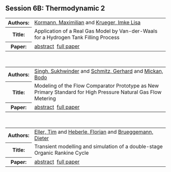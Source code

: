 <h2>Session 6B: Thermodynamic 2</h2>

<!-- Begin papers -->
<table>
<tr><th>Authors:</th><td>
<a href="../authors/author_131.html">Kormann, Maximilian</a> and 
<a href="../authors/author_136.html">Krueger, Imke Lisa</a>
</td></tr>
<tr><th>Title:  </th><td>Application of a Real Gas Model by Van-der-Waals for a Hydrogen Tank Filling Process</td></tr>
<tr><th>Paper:  </th><td><a href="../abstracts/Modelica2019abstract6B1.pdf">abstract</a>&nbsp;&nbsp;<a href="../papers/Modelica2019paper6B1.pdf">full paper</a></td></tr>
</table>
<br>
<table>
<tr><th>Authors:</th><td>
<a href="../authors/author_225.html">Singh, Sukhwinder</a> and 
<a href="../authors/author_211.html">Schmitz, Gerhard</a> and 
<a href="../authors/author_165.html">Mickan, Bodo</a>
</td></tr>
<tr><th>Title:  </th><td>Modeling of the Flow Comparator Prototype as New Primary Standard for High Pressure Natural Gas Flow Metering</td></tr>
<tr><th>Paper:  </th><td><a href="../abstracts/Modelica2019abstract6B2.pdf">abstract</a>&nbsp;&nbsp;<a href="../papers/Modelica2019paper6B2.pdf">full paper</a></td></tr>
</table>
<br>
<table>
<tr><th>Authors:</th><td>
<a href="../authors/author_058.html">Eller, Tim</a> and 
<a href="../authors/author_094.html">Heberle, Florian</a> and 
<a href="../authors/author_031.html">Brueggemann, Dieter</a>
</td></tr>
<tr><th>Title:  </th><td>Transient modelling and simulation of a double-stage Organic Rankine Cycle</td></tr>
<tr><th>Paper:  </th><td><a href="../abstracts/Modelica2019abstract6B3.pdf">abstract</a>&nbsp;&nbsp;<a href="../papers/Modelica2019paper6B3.pdf">full paper</a></td></tr>
</table>
<br>
<!-- End papers -->